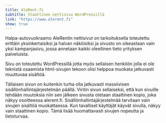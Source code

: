```yaml
---
title: AleRent.fi
subtitle: Staattinen nettisivu WordPressillä
link: "https://www.alerent.fi"
show: true
---
```


Halpa-autovuokraamo AleRentin nettisivut on tarkoituksella toteutettu erittäin yksinkertaisiksi ja halvan näköisiksi ja sivusto on oikeastaan vain yksi kampanjasivu, jossa annetaan kaikki oleellinen tieto yrityksen palveluista.

Sivu on toteutettu WordPressillä jotta myös sellaisen henkilön jolla ei ole teknistä osaamista html-sivujen tekoon olisi helppoa muokata jatkuvasti muuttuvaa sisältöä.

Tällaisen sivun on kuitenkin turha olla jatkuvasti massiivisen sisällönhallintajärjestelmän päällä. Viritin sivun sellaiseksi, että kun sivuille tehdään muutoksia niin sen jälkeen sivusta otetaan staattinen kopio, joka näkyy osoitteessa alerent.fi. Sisällönhallintajärjestelmää tarvitaan vain sivujen sisältöä muokattaessa. Kun tavalliset käyttäjät käyvät sivulla, näkyy vain staattinen kopio. Tämä lisää huomattavasti sivujen nopeutta ja tietoturvaa.

